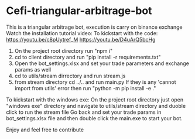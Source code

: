 # Cefi-triangular-arbitrage-bot
This is a triangular arbitrage bot, execution is carry on binance exchange
Watch the installation tutorial video:
To kickstart with the code: https://youtu.be/c8pUytref_M https://youtu.be/D4uArQ5bcHg

1. On the project root directory run "npm i"
2. cd to client directory and run "pip install -r requirements.txt"
3. Open the bot_settings.xlsx and set your trade parameters and exchange params as well
4. cd to utils/stream dirrectory and run stream.js
5. from stream directory  cd ../.. and run main.py
   If they is any 'cannot import from utils' error then run  "python -m pip install -e ."

To kickstart with the windows exe:
On the project root directory just open "windows exe" directory and navigate to utils/stream directory and duoble click to run the stream file
Go back and set your trade params in bot_settings.xlsx file and then double click the main.exe to start your bot.

Enjoy and feel free to contribute
